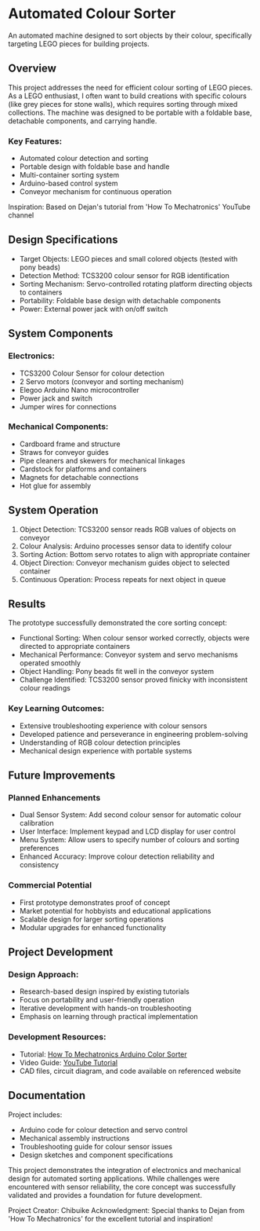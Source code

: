 # Automated Colour Sorter

An automated machine designed to sort objects by their colour, specifically targeting LEGO pieces for building projects.

## Overview
This project addresses the need for efficient colour sorting of LEGO pieces. As a LEGO enthusiast, I often want to build creations with specific colours (like grey pieces for stone walls), which requires sorting through mixed collections. The machine was designed to be portable with a foldable base, detachable components, and carrying handle.

### Key Features:
- Automated colour detection and sorting
- Portable design with foldable base and handle
- Multi-container sorting system
- Arduino-based control system
- Conveyor mechanism for continuous operation

Inspiration: Based on Dejan's tutorial from 'How To Mechatronics' YouTube channel

## Design Specifications
- Target Objects: LEGO pieces and small colored objects (tested with pony beads)
- Detection Method: TCS3200 colour sensor for RGB identification
- Sorting Mechanism: Servo-controlled rotating platform directing objects to containers
- Portability: Foldable base design with detachable components
- Power: External power jack with on/off switch

## System Components
### Electronics:
- TCS3200 Colour Sensor for colour detection
- 2 Servo motors (conveyor and sorting mechanism)
- Elegoo Arduino Nano microcontroller
- Power jack and switch
- Jumper wires for connections
### Mechanical Components:
- Cardboard frame and structure
- Straws for conveyor guides
- Pipe cleaners and skewers for mechanical linkages
- Cardstock for platforms and containers
- Magnets for detachable connections
- Hot glue for assembly

## System Operation
1. Object Detection: TCS3200 sensor reads RGB values of objects on conveyor
2. Colour Analysis: Arduino processes sensor data to identify colour
3. Sorting Action: Bottom servo rotates to align with appropriate container
4. Object Direction: Conveyor mechanism guides object to selected container
5. Continuous Operation: Process repeats for next object in queue

## Results
The prototype successfully demonstrated the core sorting concept:
- Functional Sorting: When colour sensor worked correctly, objects were directed to appropriate containers
- Mechanical Performance: Conveyor system and servo mechanisms operated smoothly
- Object Handling: Pony beads fit well in the conveyor system
- Challenge Identified: TCS3200 sensor proved finicky with inconsistent colour readings
### Key Learning Outcomes:
- Extensive troubleshooting experience with colour sensors
- Developed patience and perseverance in engineering problem-solving
- Understanding of RGB colour detection principles
- Mechanical design experience with portable systems

## Future Improvements
### Planned Enhancements
- Dual Sensor System: Add second colour sensor for automatic colour calibration
- User Interface: Implement keypad and LCD display for user control
- Menu System: Allow users to specify number of colours and sorting preferences
- Enhanced Accuracy: Improve colour detection reliability and consistency

### Commercial Potential
- First prototype demonstrates proof of concept
- Market potential for hobbyists and educational applications
- Scalable design for larger sorting operations
- Modular upgrades for enhanced functionality

## Project Development
### Design Approach:
- Research-based design inspired by existing tutorials
- Focus on portability and user-friendly operation
- Iterative development with hands-on troubleshooting
- Emphasis on learning through practical implementation
### Development Resources:
- Tutorial: [How To Mechatronics Arduino Color Sorter](https://howtomechatronics.com/projects/arduino-color-sorter-project/)
- Video Guide: [YouTube Tutorial](https://youtu.be/g3i51hdfLaw)
- CAD files, circuit diagram, and code available on referenced website

## Documentation
Project includes:
- Arduino code for colour detection and servo control
- Mechanical assembly instructions
- Troubleshooting guide for colour sensor issues
- Design sketches and component specifications


This project demonstrates the integration of electronics and mechanical design for automated sorting applications. While challenges were encountered with sensor reliability, the core concept was successfully validated and provides a foundation for future development.

Project Creator: Chibuike
Acknowledgment: Special thanks to Dejan from 'How To Mechatronics' for the excellent tutorial and inspiration!
